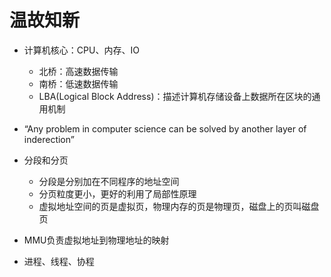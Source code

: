 # 温故知新

* 计算机核心：CPU、内存、IO
  * 北桥：高速数据传输
  * 南桥：低速数据传输
  * LBA(Logical Block Address)：描述计算机存储设备上数据所在区块的通用机制

* “Any problem in computer science can be solved by another layer of inderection”

* 分段和分页
  * 分段是分别加在不同程序的地址空间
  * 分页粒度更小，更好的利用了局部性原理
  * 虚拟地址空间的页是虚拟页，物理内存的页是物理页，磁盘上的页叫磁盘页
* MMU负责虚拟地址到物理地址的映射

* 进程、线程、协程